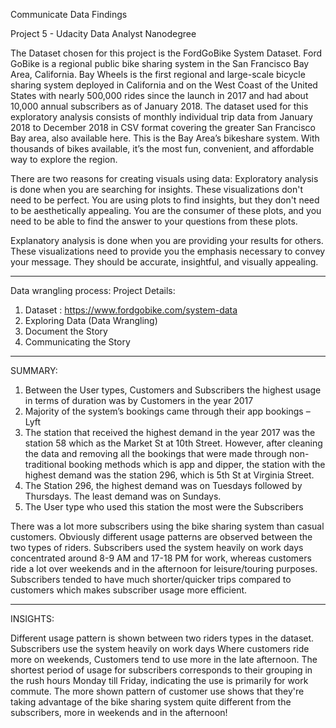 Communicate Data Findings 

Project 5 - Udacity Data Analyst Nanodegree

The Dataset chosen for this project is the FordGoBike System Dataset. Ford GoBike is a regional public bike sharing system in the San Francisco Bay Area, California. Bay Wheels is the first regional and large-scale bicycle sharing system deployed in California and on the West Coast of the United States with nearly 500,000 rides since the launch in 2017 and had about 10,000 annual subscribers as of January 2018. The dataset used for this exploratory analysis consists of monthly individual trip data from January 2018 to December 2018 in CSV format covering the greater San Francisco Bay area, also available here. This is the Bay Area’s bikeshare system. With thousands of bikes available, it’s the most fun, convenient, and affordable way to explore the region.


There are two reasons for creating visuals using data:
Exploratory analysis is done when you are searching for insights. These visualizations don't need to be perfect. You are using plots to find insights, but they don't need to be aesthetically appealing. You are the consumer of these plots, and you need to be able to find the answer to your questions from these plots.

Explanatory analysis is done when you are providing your results for others. These visualizations need to provide you the emphasis necessary to convey your message. They should be accurate, insightful, and visually appealing.

-------------------------------------------------------------------------------------------------------------------------------

Data wrangling process:
Project Details:

1)	Dataset : https://www.fordgobike.com/system-data
2)	Exploring Data (Data Wrangling)
3)	Document the Story
4)	Communicating the Story

-------------------------------------------------------------------------------------------------------------------------------
SUMMARY:
1) Between the User types, Customers and Subscribers the highest usage in terms of duration was by Customers in the year 2017
2) Majority of the system’s bookings came through their app bookings – Lyft
3) The station that received the highest demand in the year 2017 was the station 58 which as the Market St at 10th Street.
However, after cleaning the data and removing all the bookings that were made through non-traditional booking methods which is app and dipper, the station with the highest demand was the station 296, which is 5th St at Virginia Street.
4) The Station 296, the highest demand was on Tuesdays followed by Thursdays. The least demand was on Sundays.
5) The User type who used this station the most were the Subscribers

There was a lot more subscribers using the bike sharing system than casual customers. Obviously different usage patterns are observed between the two types of riders. Subscribers used the system heavily on work days concentrated around 8-9 AM and 17-18 PM for work, whereas customers ride a lot over weekends and in the afternoon for leisure/touring purposes. Subscribers tended to have much shorter/quicker trips compared to customers which makes subscriber usage more efficient.

------------------------------------------------------------------------------------------------------------------------------

INSIGHTS:

Different usage pattern is shown between two riders types in the dataset. Subscribers use the system heavily on work days Where customers ride more on weekends, Customers tend to use more in the late afternoon. The shortest period of usage for subscribers corresponds to their grouping in the rush hours Monday till Friday, indicating the use is primarily for work commute. The more shown pattern of customer use shows that they're taking advantage of the bike sharing system quite different from the subscribers, more in weekends and in the afternoon!
